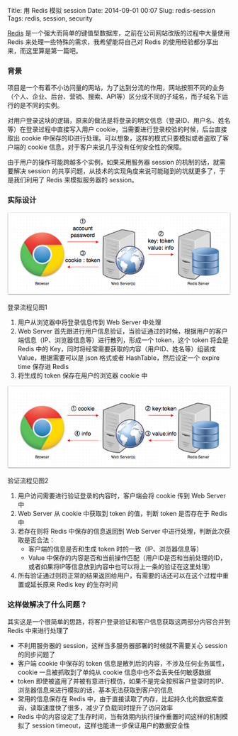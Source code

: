 Title: 用 Redis 模拟 session
Date: 2014-09-01 00:07
Slug: redis-session
Tags: redis, session, security

[Redis](http://redis.io/) 是一个强大而简单的键值型数据库，之前在公司网站改版的过程中大量使用 Redis 来处理一些特殊的需求，我希望能将自己对 Redis 的使用经验都分享出来，而这里算是第一篇吧。

### 背景

项目是一个有着不小访问量的网站，为了达到分流的作用，网站按照不同的业务（个人、企业、后台、营销、搜索、API等）区分成不同的子域名，而子域名下运行的是不同的实例。

对用户登录这块的逻辑，原来的做法是将登录的明文信息（登录ID、用户名、姓名等）在登录过程中直接写入用户 cookie，当需要进行登录校验的时候，后台直接取出 cookie 中保存的ID进行处理。可以想象，这样的模式只要模拟或者盗取了客户端的 cookie 信息，对于客户来说几乎没有任何安全性的保障。

由于用户的操作可能跨越多个实例，如果采用服务器 session 的机制的话，就需要解决 session 的共享问题，从技术的实现角度来说可能碰到的坑就更多了，于是我们利用了 Redis 来模拟服务器的 session。

### 实际设计

![图1](/static/images/redis-session-01.png)

登录流程见图1

1. 用户从浏览器中将登录信息传到 Web Server 中处理
2. Web Server 首先跟进行用户信息验证，当验证通过的时候，根据用户的客户端信息（IP、浏览器信息等）进行散列，形成一个 token，这个 token 将会是 Redis 中的 Key，同时将经常需要获取的内容（用户ID、姓名等）组装成 Value，根据需要可以是 json 格式或者 HashTable，然后设定一个 expire time 保存进 Redis
3. 将生成的 token 保存在用户的浏览器 cookie 中

![图2](/static/images/redis-session-02.png)

验证流程见图2

1. 用户访问需要进行验证登录的内容时，客户端会将 cookie 传到 Web Server 中
2. Web Server 从 cookie 中获取到 token 的值，判断 token 是否存在于 Redis 中
3. 若存在则将 Redis 中保存的信息返回到 Web Server 中进行处理，判断此次获取是否合法：
	* 客户端的信息是否和生成 token 时的一致（IP、浏览器信息等）
    * Value 中保存的内容是否和当前操作匹配（用户ID是否和当前处理的ID，或者如果将IP等信息放到内容中也可以将上一条的验证在这里处理）
4. 所有验证通过则将正常的结果返回给用户，有需要的话还可以在这个过程中重置或延长原来 Redis key 的生存时间

### 这样做解决了什么问题？

其实这是一个很简单的思路，将客户登录验证和客户信息获取这两部分内容合并到 Redis 中来进行处理了

* 不利用服务器的 session，这样当多服务器部署的时候就不需要关心 session 的同步问题了
* 客户端 cookie 中保存的 token 信息是散列后的内容，不涉及任何业务属性，cookie 一旦被抓取到了单纯从 cookie 信息中也不会丢失任何敏感数据
* token 即使被盗用了并被有意进行模仿，如果不是完全按照客户登录时的IP、浏览器信息来进行模拟的话，基本无法获取到客户的信息
* 常用的信息保存在 Redis 中，由于直接读取了内存，比起持久化的数据库查询，读取速度快了很多，减少了负载同时提升了访问效率
* Redis 中的内容设定了生存时间，当有效期内执行操作重置时间这样的机制模拟了 session timeout，这样也能进一步保证用户的数据安全性